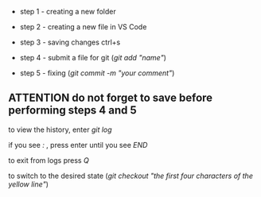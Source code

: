 * step 1 - creating a new folder

* step 2 - creating a new file in VS Code

* step 3 - saving changes ctrl+s

* step 4 - submit a file for git (*git add "name"*)

* step 5 - fixing (*git commit -m "your comment"*)

## ATTENTION  do not forget to save before performing steps 4 and 5

to view the history, enter *git log*

if you see *:* , press enter until you see *END*

to exit from logs press *Q*

to switch to the desired state (*git checkout "the first four characters of the yellow line"*)